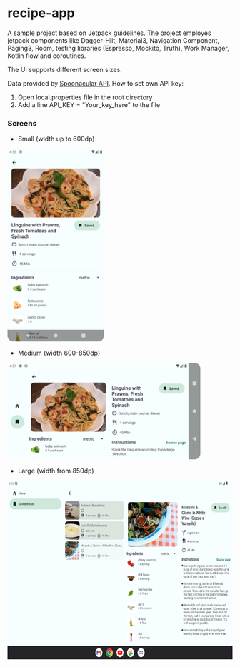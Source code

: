 # recipe-app
A sample project based on Jetpack guidelines. The project employes jetpack components like Dagger-Hilt, Material3, Navigation Component, Paging3, Room, testing libraries (Espresso, Mockito, Truth), Work Manager, Kotlin flow and coroutines.

The UI supports different screen sizes.

Data provided by [Spoonacular API](https://spoonacular.com/food-api). How to set own API key:
1. Open local.properties file in the root directory
2. Add a line API_KEY = "Your_key_here" to the file

### Screens
* Small (width up to 600dp)
<img src="/assets/screenshot_small_details.png" width="216" height="432">

* Medium (width 600-850dp)
<img src="/assets/screenshot_medium_details.png" width="432" height="216">

* Large (width from 850dp)
<img src="/assets/screenshot_large_saved_recipes.png" width="640" height="400">
